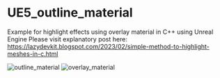 # UE5_outline_material
Example for highlight effects using overlay material in C++ using Unreal Engine
Please visit explanatory post here:
https://lazydevkit.blogspot.com/2023/02/simple-method-to-highlight-meshes-in-c.html

![outline_material](https://user-images.githubusercontent.com/13637479/220924771-ed2d2f9a-f8ea-4f63-9ce5-e7798cfd9559.PNG)
![overlay_material](https://user-images.githubusercontent.com/13637479/220924782-ecd83c22-b67b-4c9b-87c9-1347ee508476.PNG)
